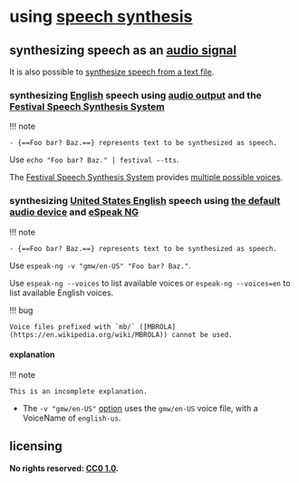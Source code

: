 # using [speech synthesis]

## synthesizing speech as an [audio signal]

It is also possible to [synthesize speech from a text file](cnvffmt.md#plaintexttossFLAC).

### synthesizing [English] speech using [audio output](http://www.cstr.ed.ac.uk/projects/festival/manual/festival_23.html) and the [Festival Speech Synthesis System]

!!! note
    
    - {==Foo bar? Baz.==} represents text to be synthesized as speech.

Use `echo "Foo bar? Baz." | festival --tts`.

The [Festival Speech Synthesis System] provides [multiple possible voices](http://www.cstr.ed.ac.uk/projects/festival/manual/festival_24.html#SEC98).

### synthesizing [United States English] speech using [the default audio device](https://github.com/espeak-ng/espeak-ng/blob/master/src/espeak-ng.1.ronn#options) and [eSpeak NG]

!!! note
    
    - {==Foo bar? Baz.==} represents text to be synthesized as speech.

Use `espeak-ng -v "gmw/en-US" "Foo bar? Baz."`.

Use `espeak-ng --voices` to list available voices or `espeak-ng --voices=en` to list available English voices.

!!! bug
    
    Voice files prefixed with `mb/` ([MBROLA](https://en.wikipedia.org/wiki/MBROLA)) cannot be used.

#### explanation

!!! note
    
    This is an incomplete explanation.

- The `-v "gmw/en-US"` [option](https://github.com/espeak-ng/espeak-ng/blob/master/src/espeak-ng.1.ronn#options) uses the `gmw/en-US` voice file, with a VoiceName of `english-us`.

## licensing
**No rights reserved: [CC0 1.0](https://creativecommons.org/publicdomain/zero/1.0/).**

[audio signal]: https://en.wikipedia.org/wiki/Audio_signal
[English]: https://en.wikipedia.org/wiki/English_language
[eSpeak NG]: https://github.com/espeak-ng/espeak-ng
[Festival Speech Synthesis System]: http://www.cstr.ed.ac.uk/projects/festival/
[United States English]: https://en.wikipedia.org/wiki/American_English
[speech synthesis]: https://en.wikipedia.org/wiki/Speech_synthesis
